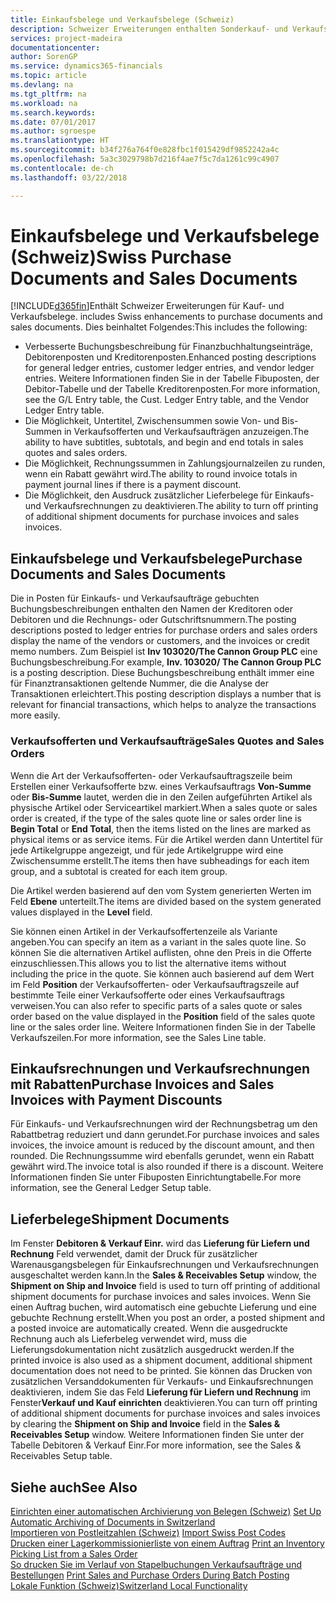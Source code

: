 ```yaml
---
title: Einkaufsbelege und Verkaufsbelege (Schweiz)
description: Schweizer Erweiterungen enthalten Sonderkauf- und Verkaufsbelegfunktionen.
services: project-madeira
documentationcenter: 
author: SorenGP
ms.service: dynamics365-financials
ms.topic: article
ms.devlang: na
ms.tgt_pltfrm: na
ms.workload: na
ms.search.keywords: 
ms.date: 07/01/2017
ms.author: sgroespe
ms.translationtype: HT
ms.sourcegitcommit: b34f276a764f0e828fbc1f015429df9852242a4c
ms.openlocfilehash: 5a3c3029798b7d216f4ae7f5c7da1261c99c4907
ms.contentlocale: de-ch
ms.lasthandoff: 03/22/2018

---
```

# <a name="swiss-purchase-documents-and-sales-documents"></a><span data-ttu-id="dab3e-103">Einkaufsbelege und Verkaufsbelege (Schweiz)</span><span class="sxs-lookup"><span data-stu-id="dab3e-103">Swiss Purchase Documents and Sales Documents</span></span>
[!INCLUDE[d365fin](../../includes/d365fin_md.md)]<span data-ttu-id="dab3e-104">Enthält Schweizer Erweiterungen für Kauf- und Verkaufsbelege.</span><span class="sxs-lookup"><span data-stu-id="dab3e-104"> includes Swiss enhancements to purchase documents and sales documents.</span></span> <span data-ttu-id="dab3e-105">Dies beinhaltet Folgendes:</span><span class="sxs-lookup"><span data-stu-id="dab3e-105">This includes the following:</span></span>  

- <span data-ttu-id="dab3e-106">Verbesserte Buchungsbeschreibung für Finanzbuchhaltungseinträge, Debitorenposten und Kreditorenposten.</span><span class="sxs-lookup"><span data-stu-id="dab3e-106">Enhanced posting descriptions for general ledger entries, customer ledger entries, and vendor ledger entries.</span></span> <span data-ttu-id="dab3e-107">Weitere Informationen finden Sie in der Tabelle Fibuposten, der Debitor-Tabelle und der Tabelle Kreditorenposten.</span><span class="sxs-lookup"><span data-stu-id="dab3e-107">For more information, see the G/L Entry table, the Cust. Ledger Entry table, and the Vendor Ledger Entry table.</span></span>  
- <span data-ttu-id="dab3e-108">Die Möglichkeit, Untertitel, Zwischensummen sowie Von- und Bis-Summen in Verkaufsofferten und Verkaufsaufträgen anzuzeigen.</span><span class="sxs-lookup"><span data-stu-id="dab3e-108">The ability to have subtitles, subtotals, and begin and end totals in sales quotes and sales orders.</span></span>  
- <span data-ttu-id="dab3e-109">Die Möglichkeit, Rechnungssummen in Zahlungsjournalzeilen zu runden, wenn ein Rabatt gewährt wird.</span><span class="sxs-lookup"><span data-stu-id="dab3e-109">The ability to round invoice totals in payment journal lines if there is a payment discount.</span></span>  
- <span data-ttu-id="dab3e-110">Die Möglichkeit, den Ausdruck zusätzlicher Lieferbelege für Einkaufs- und Verkaufsrechnungen zu deaktivieren.</span><span class="sxs-lookup"><span data-stu-id="dab3e-110">The ability to turn off printing of additional shipment documents for purchase invoices and sales invoices.</span></span>  

## <a name="purchase-documents-and-sales-documents"></a><span data-ttu-id="dab3e-111">Einkaufsbelege und Verkaufsbelege</span><span class="sxs-lookup"><span data-stu-id="dab3e-111">Purchase Documents and Sales Documents</span></span>  
<span data-ttu-id="dab3e-112">Die in Posten für Einkaufs- und Verkaufsaufträge gebuchten Buchungsbeschreibungen enthalten den Namen der Kreditoren oder Debitoren und die Rechnungs- oder Gutschriftsnummern.</span><span class="sxs-lookup"><span data-stu-id="dab3e-112">The posting descriptions posted to ledger entries for purchase orders and sales orders display the name of the vendors or customers, and the invoices or credit memo numbers.</span></span> <span data-ttu-id="dab3e-113">Zum Beispiel ist **Inv 103020/The Cannon Group PLC** eine Buchungsbeschreibung.</span><span class="sxs-lookup"><span data-stu-id="dab3e-113">For example, **Inv. 103020/ The Cannon Group PLC** is a posting description.</span></span> <span data-ttu-id="dab3e-114">Diese Buchungsbeschreibung enthält immer eine für Finanztransaktionen geltende Nummer, die die Analyse der Transaktionen erleichtert.</span><span class="sxs-lookup"><span data-stu-id="dab3e-114">This posting description displays a number that is relevant for financial transactions, which helps to analyze the transactions more easily.</span></span>  

### <a name="sales-quotes-and-sales-orders"></a><span data-ttu-id="dab3e-115">Verkaufsofferten und Verkaufsaufträge</span><span class="sxs-lookup"><span data-stu-id="dab3e-115">Sales Quotes and Sales Orders</span></span>  
<span data-ttu-id="dab3e-116">Wenn die Art der Verkaufsofferten- oder Verkaufsauftragszeile beim Erstellen einer Verkaufsofferte bzw. eines Verkaufsauftrags **Von-Summe** oder **Bis-Summe** lautet, werden die in den Zeilen aufgeführten Artikel als physische Artikel oder Serviceartikel markiert.</span><span class="sxs-lookup"><span data-stu-id="dab3e-116">When a sales quote or sales order is created, if the type of the sales quote line or sales order line is **Begin Total** or **End Total**, then the items listed on the lines are marked as physical items or as service items.</span></span> <span data-ttu-id="dab3e-117">Für die Artikel werden dann Untertitel für jede Artikelgruppe angezeigt, und für jede Artikelgruppe wird eine Zwischensumme erstellt.</span><span class="sxs-lookup"><span data-stu-id="dab3e-117">The items then have subheadings for each item group, and a subtotal is created for each item group.</span></span>  

<span data-ttu-id="dab3e-118">Die Artikel werden basierend auf den vom System generierten Werten im Feld **Ebene** unterteilt.</span><span class="sxs-lookup"><span data-stu-id="dab3e-118">The items are divided based on the system generated values displayed in the **Level** field.</span></span>  

<span data-ttu-id="dab3e-119">Sie können einen Artikel in der Verkaufsoffertenzeile als Variante angeben.</span><span class="sxs-lookup"><span data-stu-id="dab3e-119">You can specify an item as a variant in the sales quote line.</span></span> <span data-ttu-id="dab3e-120">So können Sie die alternativen Artikel auflisten, ohne den Preis in die Offerte einzuschliessen.</span><span class="sxs-lookup"><span data-stu-id="dab3e-120">This allows you to list the alternative items without including the price in the quote.</span></span> <span data-ttu-id="dab3e-121">Sie können auch basierend auf dem Wert im Feld **Position** der Verkaufsofferten- oder Verkaufsauftragszeile auf bestimmte Teile einer Verkaufsofferte oder eines Verkaufsauftrags verweisen.</span><span class="sxs-lookup"><span data-stu-id="dab3e-121">You can also refer to specific parts of a sales quote or sales order based on the value displayed in the **Position** field of the sales quote line or the sales order line.</span></span> <span data-ttu-id="dab3e-122">Weitere Informationen finden Sie in der Tabelle Verkaufszeilen.</span><span class="sxs-lookup"><span data-stu-id="dab3e-122">For more information, see the Sales Line table.</span></span>  

## <a name="purchase-invoices-and-sales-invoices-with-payment-discounts"></a><span data-ttu-id="dab3e-123">Einkaufsrechnungen und Verkaufsrechnungen mit Rabatten</span><span class="sxs-lookup"><span data-stu-id="dab3e-123">Purchase Invoices and Sales Invoices with Payment Discounts</span></span>  
<span data-ttu-id="dab3e-124">Für Einkaufs- und Verkaufsrechnungen wird der Rechnungsbetrag um den Rabattbetrag reduziert und dann gerundet.</span><span class="sxs-lookup"><span data-stu-id="dab3e-124">For purchase invoices and sales invoices, the invoice amount is reduced by the discount amount, and then rounded.</span></span> <span data-ttu-id="dab3e-125">Die Rechnungssumme wird ebenfalls gerundet, wenn ein Rabatt gewährt wird.</span><span class="sxs-lookup"><span data-stu-id="dab3e-125">The invoice total is also rounded if there is a discount.</span></span> <span data-ttu-id="dab3e-126">Weitere Informationen finden Sie unter Fibuposten Einrichtungtabelle.</span><span class="sxs-lookup"><span data-stu-id="dab3e-126">For more information, see the General Ledger Setup table.</span></span>  

## <a name="shipment-documents"></a><span data-ttu-id="dab3e-127">Lieferbelege</span><span class="sxs-lookup"><span data-stu-id="dab3e-127">Shipment Documents</span></span>  
<span data-ttu-id="dab3e-128">Im Fenster **Debitoren & Verkauf Einr.** wird das **Lieferung für Liefern und Rechnung** Feld verwendet, damit der Druck für zusätzlicher Warenausgangsbelegen für Einkaufsrechnungen und Verkaufsrechnungen ausgeschaltet werden kann.</span><span class="sxs-lookup"><span data-stu-id="dab3e-128">In the **Sales & Receivables Setup** window, the **Shipment on Ship and Invoice** field is used to turn off printing of additional shipment documents for purchase invoices and sales invoices.</span></span> <span data-ttu-id="dab3e-129">Wenn Sie einen Auftrag buchen, wird automatisch eine gebuchte Lieferung und eine gebuchte Rechnung erstellt.</span><span class="sxs-lookup"><span data-stu-id="dab3e-129">When you post an order, a posted shipment and a posted invoice are automatically created.</span></span> <span data-ttu-id="dab3e-130">Wenn die ausgedruckte Rechnung auch als Lieferbeleg verwendet wird, muss die Lieferungsdokumentation nicht zusätzlich ausgedruckt werden.</span><span class="sxs-lookup"><span data-stu-id="dab3e-130">If the printed invoice is also used as a shipment document, additional shipment documentation does not need to be printed.</span></span> <span data-ttu-id="dab3e-131">Sie können das Drucken von zusätzlichen Versanddokumenten für Verkaufs- und Einkaufsrechnungen deaktivieren, indem Sie das Feld **Lieferung für Liefern und Rechnung** im Fenster**Verkauf und Kauf einrichten** deaktivieren.</span><span class="sxs-lookup"><span data-stu-id="dab3e-131">You can turn off printing of additional shipment documents for purchase invoices and sales invoices by clearing the **Shipment on Ship and Invoice** field in the **Sales & Receivables Setup** window.</span></span> <span data-ttu-id="dab3e-132">Weitere Informationen finden Sie unter der Tabelle Debitoren & Verkauf Einr.</span><span class="sxs-lookup"><span data-stu-id="dab3e-132">For more information, see the Sales & Receivables Setup table.</span></span>  

## <a name="see-also"></a><span data-ttu-id="dab3e-133">Siehe auch</span><span class="sxs-lookup"><span data-stu-id="dab3e-133">See Also</span></span>  
 <span data-ttu-id="dab3e-134">[Einrichten einer automatischen Archivierung von Belegen (Schweiz)](how-to-set-up-automatic-archiving-of-documents-in-switzerland.md) </span><span class="sxs-lookup"><span data-stu-id="dab3e-134">[Set Up Automatic Archiving of Documents in Switzerland](how-to-set-up-automatic-archiving-of-documents-in-switzerland.md) </span></span>  
 <span data-ttu-id="dab3e-135">[Importieren von Postleitzahlen (Schweiz)](how-to-import-swiss-post-codes.md) </span><span class="sxs-lookup"><span data-stu-id="dab3e-135">[Import Swiss Post Codes](how-to-import-swiss-post-codes.md) </span></span>  
 <span data-ttu-id="dab3e-136">[Drucken einer Lagerkommissionierliste von einem Auftrag](how-to-print-an-inventory-picking-list-from-a-sales-order.md) </span><span class="sxs-lookup"><span data-stu-id="dab3e-136">[Print an Inventory Picking List from a Sales Order](how-to-print-an-inventory-picking-list-from-a-sales-order.md) </span></span>  
 <span data-ttu-id="dab3e-137">[So drucken Sie im Verlauf von Stapelbuchungen Verkaufsaufträge und Bestellungen](how-to-print-sales-and-purchase-orders-during-batch-posting.md) </span><span class="sxs-lookup"><span data-stu-id="dab3e-137">[Print Sales and Purchase Orders During Batch Posting](how-to-print-sales-and-purchase-orders-during-batch-posting.md) </span></span>  
 [<span data-ttu-id="dab3e-138">Lokale Funktion (Schweiz)</span><span class="sxs-lookup"><span data-stu-id="dab3e-138">Switzerland Local Functionality</span></span>](switzerland-local-functionality.md)

